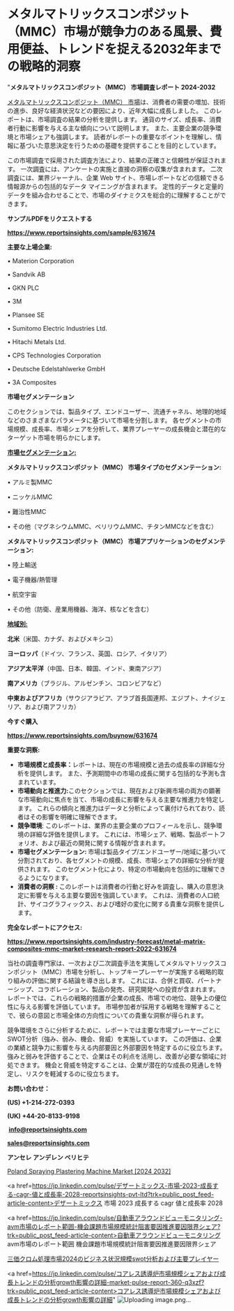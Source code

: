 # メタルマトリックスコンポジット（MMC）市場が競争力のある風景、費用便益、トレンドを捉える2032年までの戦略的洞察

"<strong>メタルマトリックスコンポジット（MMC） 市場調査レポート 2024-2032</strong>

<a href=https://www.reportsinsights.com/sample/631674>メタルマトリックスコンポジット（MMC） 市場</a>は、消費者の需要の増加、技術の進歩、良好な経済状況などの要因により、近年大幅に成長しました。 このレポートは、市場調査の結果の分析を提供します。 通貨のサイズ、成長率、消費者行動に影響を与える主な傾向について説明します。 また、主要企業の競争環境と市場シェアも強調します。 読者がレポートの重要なポイントを理解し、情報に基づいた意思決定を行うための基礎を提供することを目的としています。

この市場調査で採用された調査方法により、結果の正確さと信頼性が保証されます。 一次調査には、アンケートの実施と直接の洞察の収集が含まれます。 二次調査には、業界ジャーナル、企業 Web サイト、市場レポートなどの信頼できる情報源からの包括的なデータ マイニングが含まれます。 定性的データと定量的データを組み合わせることで、市場のダイナミクスを総合的に理解することができます。

<strong><b>サンプルPDFをリクエストする</b></strong>

<a href=https://www.reportsinsights.com/sample/631674><strong><u>https://www.reportsinsights.com/sample/631674</u></strong></a>

<strong>主要な上場企業:</strong>

• Materion Corporation

• Sandvik AB

• GKN PLC

• 3M

• Plansee SE

• Sumitomo Electric Industries Ltd.

• Hitachi Metals Ltd.

• CPS Technologies Corporation

• Deutsche Edelstahlwerke GmbH

• 3A Composites

<strong>市場セグメンテーション</strong>

このセクションでは、製品タイプ、エンドユーザー、流通チャネル、地理的地域などのさまざまなパラメータに基づいて市場を分割します。 各セグメントの市場規模、成長率、市場シェアを分析して、業界プレーヤーの成長機会と潜在的なターゲット市場を明らかにします。

<strong><u>市場セグメンテーション</u></strong><strong><u>:</u></strong>

<strong>メタルマトリックスコンポジット（MMC） 市場タイプのセグメンテーション:</strong>

• アルミ製MMC

• ニッケルMMC

• 難治性MMC

• その他（マグネシウムMMC、ベリリウムMMC、チタンMMCなどを含む）

<strong>メタルマトリックスコンポジット（MMC） 市場アプリケーションのセグメンテーション:</strong>

• 陸上輸送

• 電子機器/熱管理

• 航空宇宙

• その他（防衛、産業用機器、海洋、核などを含む）

<strong><u>地域別</u></strong><strong><u>:</u></strong>

<strong>北米</strong>（米国、カナダ、およびメキシコ）

<strong>ヨーロッパ</strong>（ドイツ、フランス、英国、ロシア、イタリア）

<strong>アジア太平洋</strong>（中国、日本、韓国、インド、東南アジア）

<strong>南アメリカ</strong>（ブラジル、アルゼンチン、コロンビアなど）

<strong>中東およびアフリカ</strong>（サウジアラビア、アラブ首長国連邦、エジプト、ナイジェリア、および南アフリカ）

<strong>今すぐ購入</strong>

<a href=https://www.reportsinsights.com/buynow/631674><strong><u>https://www.reportsinsights.com/buynow/631674</u></strong></a>

<strong>重要な洞察:</strong>
<ul>
  <li><strong>市場規模と成長率：</strong>レポートは、現在の市場規模と過去の成長率の詳細な分析を提供します。 また、予測期間中の市場の成長に関する包括的な予測も含まれています。</li>
  <li><strong>市場動向と推進力:</strong>このセクションでは、現在および新興市場の両方の顕著な市場動向に焦点を当て、市場の成長に影響を与える主要な推進力を特定します。 これらの傾向と推進力はデータと分析によって裏付けられており、読者はその影響を明確に理解できます。</li>
  <li><strong>競争環境</strong>: このレポートは、業界の主要企業のプロフィールを示し、競争環境の詳細な評価を提供します。 これには、市場シェア、戦略、製品ポートフォリオ、および最近の開発に関する情報が含まれます。</li>
  <li><strong>市場セグメンテーション: </strong>市場は製品タイプ/エンドユーザー/地域に基づいて分割されており、各セグメントの規模、成長、市場シェアの詳細な分析が提供されます。 このセグメント化により、特定の市場動向を包括的に理解できるようになります。</li>
  <li><strong>消費者の洞察 : </strong>このレポートは消費者の行動と好みを調査し、購入の意思決定に影響を与える主要な要因を強調しています。 これは、消費者の人口統計、サイコグラフィックス、および嗜好の変化に関する貴重な洞察を提供します。</li>
</ul>
<strong>完全なレポートにアクセス:</strong>

<a href=https://www.reportsinsights.com/industry-forecast/metal-matrix-composites-mmc-market-research-report-2022-631674><strong><u><b>https://www.reportsinsights.com/industry-forecast/metal-matrix-composites-mmc-market-research-report-2022-631674</b></u></strong></a>

当社の調査専門家は、一次および二次調査手法を実施してメタルマトリックスコンポジット（MMC）市場を分析し、トップキープレーヤーが実施する戦略的取り組みの評価に関する結論を導き出します。 これには、合併と買収、パートナーシップ、コラボレーション、製品の発売、研究開発への投資が含まれます。 レポートでは、これらの戦略的措置が企業の成長、市場での地位、競争上の優位性に与える影響を評価しています。 市場参加者が採用する戦略を理解することで、彼らの意図と市場全体の方向性についての貴重な洞察が得られます。

競争環境をさらに分析するために、レポートでは主要な市場プレーヤーごとにSWOT分析（強み、弱み、機会、脅威）を実施しています。 この評価は、企業の業績と競争力に影響を与える内部要因と外部要因を特定するのに役立ちます。 強みと弱みを評価することで、企業はその利点を活用し、改善が必要な領域に対処できます。 機会と脅威を特定することは、企業が潜在的な成長の見通しを特定し、リスクを軽減するのに役立ちます。

<strong>お問い合わせ：</strong>

<strong>(US) +1-214-272-0393</strong>

<strong>(UK) +44-20-8133-9198</strong>

<strong> </strong><a href=info@reportsinsights.com><strong><u>info@reportsinsights.com</u></strong></a>

<a href=sales@reportsinsights.com><strong><u>sales@reportsinsights.com</u></strong></a>

<strong>アンセレ アンデレン ベリヒテ</strong>

<a href=https://www.linkedin.com/pulse/poland-spraying-plastering-machine-market-2024-company-uvoqf/>Poland Spraying Plastering Machine Market [2024 2032]</a>

<a href=https://jp.linkedin.com/pulse/デザートミックス-市場-2023-成長する-cagr-値と成長率-2028-reportsinsights-pvt-ltd?trk=public_post_feed-article-content>デザートミックス 市場 2023 成長する cagr 値と成長率 2028</a>

<a href=https://jp.linkedin.com/pulse/自動車アラウンドビューモニタリング-avm市場のレポート範囲-機会課題市場規模統計阻害要因推進要因限界シェア?trk=public_post_feed-article-content>自動車アラウンドビューモニタリング avm市場のレポート範囲 機会課題市場規模統計阻害要因推進要因限界シェア</a>

<a href=https://www.linkedin.com/pulse/三価クロム処理市場2024のビジネス状況規模swot分析および主要プレイヤー-reports-insights-expert-gdgpe/>三価クロム処理市場2024のビジネス状況規模swot分析および主要プレイヤー</a>

<a href=https://jp.linkedin.com/pulse/コアレス誘導炉市場規模シェアおよび成長トレンドの分析growth影響の詳細-market-pulse-report-360-q3xzf?trk=public_post_feed-article-content>コアレス誘導炉市場規模シェアおよび成長トレンドの分析growth影響の詳細</a>"
![Uploading image.png…]()
